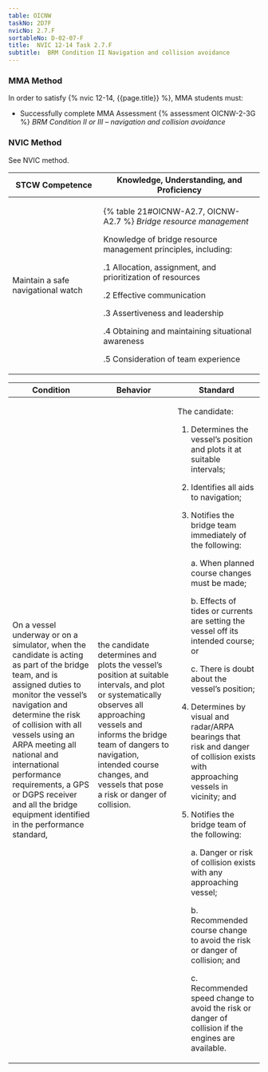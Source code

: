 ```yaml
---
table: OICNW
taskNo: 2D7F
nvicNo: 2.7.F 
sortableNo: D-02-07-F
title:  NVIC 12-14 Task 2.7.F
subtitle:  BRM Condition II Navigation and collision avoidance
---
```



### MMA Method

In order to satisfy  {% nvic 12-14, {{page.title}}  %}, MMA students must:

* Successfully complete MMA Assessment {% assessment OICNW-2-3G %} *BRM Condition II or III – navigation and collision avoidance*


### NVIC Method

<a onclick="togglevisibility('nvic_methods')" >See NVIC method.</a>

<div id='nvic_methods' class='hide'>

<table>
<thead>
<tr>
<th class='forty'> STCW Competence </th>
<th class='sixty'> Knowledge, Understanding, and Proficiency </th>
</tr>
</thead>




<tbody>
<tr><td markdown='1'>

Maintain a safe navigational watch

</td><td markdown='1'>

{% table 21#OICNW-A2.7, OICNW-A2.7 %} *Bridge resource management* 

Knowledge of bridge resource management principles, including: 

.1  Allocation, assignment, and prioritization of resources 

.2  Effective communication 

.3  Assertiveness and leadership 

.4  Obtaining and maintaining situational awareness

.5 Consideration of team experience

</td></tr>


</tbody>
</table>


<table>
<thead>
<tr><th class='twenty'>  Condition </th><th class='twenty'> Behavior </th><th  class='sixty'>Standard </th></tr>
</thead>
<tbody >



<tr><td markdown='1'>

On a vessel underway or on a simulator, when the candidate is acting as part of the bridge team, and is assigned duties to monitor the vessel’s navigation and determine the risk of collision with all vessels using an ARPA meeting all national and international performance requirements, a GPS or DGPS receiver and all the bridge equipment identified in the performance standard,

</td><td markdown='1'>

the candidate determines and plots the vessel’s position at suitable intervals, and plot or systematically observes all approaching vessels and informs the bridge team of dangers to navigation, intended course changes, and vessels that pose a risk or danger of collision.

<br>

<div class="tooltip" markdown='1'>



</div>


</td><td markdown='1'>

The candidate:

1. Determines the vessel’s position and plots it at suitable intervals;

2. Identifies all aids to navigation;

3. Notifies the bridge team immediately of the following:

     a. When planned course changes must be made;

     b. Effects of tides or currents are setting the vessel off its intended course; or

     c. There is doubt about the vessel’s position;

4. Determines by visual and radar/ARPA bearings that risk and danger of collision exists with approaching vessels in vicinity; and

5. Notifies the bridge team of the following:

     a. Danger or risk of collision exists with any approaching vessel;

     b. Recommended course change to avoid the risk or danger of collision; and

     c. Recommended speed change to avoid the risk or danger of collision if the engines are available.

</td></tr>
</tbody>
</table>
</div>
